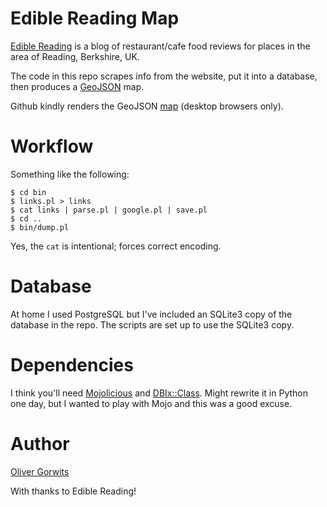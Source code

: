 # Edible Reading Map

[Edible Reading](http://ediblereading.com/) is a blog of restaurant/cafe food reviews for places in the area of Reading, Berkshire, UK.

The code in this repo scrapes info from the website, put it into a database, then produces a [GeoJSON](http://en.wikipedia.org/wiki/GeoJSON) map.

Github kindly renders the GeoJSON [map](https://github.com/ollyg/edible-reading/blob/master/edread.geojson) (desktop browsers only).

# Workflow

Something like the following:

````
$ cd bin
$ links.pl > links
$ cat links | parse.pl | google.pl | save.pl
$ cd ..
$ bin/dump.pl
````

Yes, the `cat` is intentional; forces correct encoding.

# Database

At home I used PostgreSQL but I've included an SQLite3 copy of the database in the repo. The scripts are set up to use the SQLite3 copy.

# Dependencies

I think you'll need [Mojolicious](https://metacpan.org/pod/Mojolicious) and [DBIx::Class](https://metacpan.org/pod/DBIx::Class). Might rewrite it in Python one day, but I wanted to play with Mojo and this was a good excuse.

# Author

[Oliver Gorwits](oliver@cpan.org)

With thanks to Edible Reading!
